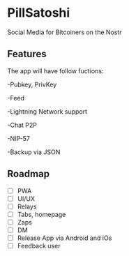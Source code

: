 # PillSatoshi
Social Media for Bitcoiners on the Nostr

## Features

The app will have follow fuctions:

-Pubkey, PrivKey

-Feed

-Lightning Network support

-Chat P2P

-NIP-57

-Backup via JSON

## Roadmap

- [ ] PWA
- [ ] UI/UX
- [ ] Relays
- [ ] Tabs, homepage
- [ ] Zaps
- [ ] DM
- [ ] Release App via Android and iOs
- [ ] Feedback user
